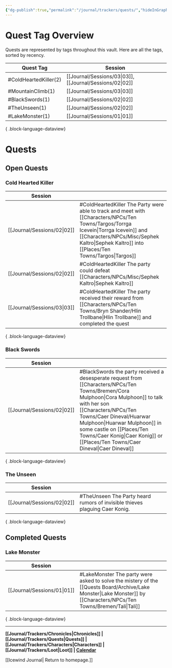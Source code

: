 ```yaml
---
{"dg-publish":true,"permalink":"/journal/trackers/quests/","hideInGraph":true}
---
```




# Quest Tag Overview
Quests are represented by tags throughout this vault. Here are all the tags, sorted by recency.

| Quest Tag             | Session                                                        |
| --------------------- | -------------------------------------------------------------- |
| #ColdHeartedKiller(2) | [[Journal/Sessions/03\|03]], [[Journal/Sessions/02\|02]] |
| #MountainClimb(1)     | [[Journal/Sessions/03\|03]]                                 |
| #BlackSwords(1)       | [[Journal/Sessions/02\|02]]                                 |
| #TheUnseen(1)         | [[Journal/Sessions/02\|02]]                                 |
| #LakeMonster(1)       | [[Journal/Sessions/01\|01]]                                 |

{ .block-language-dataview}


# Quests

## Open Quests

### Cold Hearted Killer
| Session                        |                                                                                                                        |
| ------------------------------ | ---------------------------------------------------------------------------------------------------------------------- |
| [[Journal/Sessions/02\|02]] | #ColdHeartedKiller The Party were able to track and meet with [[Characters/NPCs/Ten Towns/Targos/Torrga Icevein\|Torrga Icevein]] and [[Characters/NPCs/Misc/Sephek Kaltro\|Sephek Kaltro]] into [[Places/Ten Towns/Targos\|Targos]] |
| [[Journal/Sessions/02\|02]] | #ColdHeartedKiller  The party could defeat [[Characters/NPCs/Misc/Sephek Kaltro\|Sephek Kaltro]]                                                           |
| [[Journal/Sessions/03\|03]] | #ColdHeartedKiller The party received their reward from [[Characters/NPCs/Ten Towns/Bryn Shander/Hlin Trollbane\|Hlin Trollbane]] and completed the quest                     |

{ .block-language-dataview}



### Black Swords
| Session                        |                                                                                                                                                                             |
| ------------------------------ | --------------------------------------------------------------------------------------------------------------------------------------------------------------------------- |
| [[Journal/Sessions/02\|02]] | #BlackSwords the party received a desesperate request from [[Characters/NPCs/Ten Towns/Bremen/Cora Mulphoon\|Cora Mulphoon]] to talk with her son [[Characters/NPCs/Ten Towns/Caer Dineval/Huarwar Mulphoon\|Huarwar Mulphoon]] in some castle on [[Places/Ten Towns/Caer Konig\|Caer Konig]] or [[Places/Ten Towns/Caer Dineval\|Caer Dineval]] |

{ .block-language-dataview}



### The Unseen
| Session                        |                                                                             |
| ------------------------------ | --------------------------------------------------------------------------- |
| [[Journal/Sessions/02\|02]] | #TheUnseen The Party heard rumors of invisible thieves plaguing Caer Konig. |

{ .block-language-dataview}


## Completed Quests

### Lake Monster
| Session                        |                                                                                            |
| ------------------------------ | ------------------------------------------------------------------------------------------ |
| [[Journal/Sessions/01\|01]] | #LakeMonster The party were asked to solve the mistery of the [[Quests Board/Archive/Lake Monster\|Lake Monster]] by [[Characters/NPCs/Ten Towns/Bremen/Tali\|Tali]] |

{ .block-language-dataview}

--- 

**[[Journal/Trackers/Chronicles\|Chronicles]] | [[Journal/Trackers/Quests\|Quests]] |  [[Journal/Trackers/Characters\|Characters]]  | [[Journal/Trackers/Loot\|Loot]] | [Calendar](https://app.fantasy-calendar.com/calendars/b92ff6b73ed0d08bb329405ca22ef86f)**

[[Icewind Journal\| Return to homepage.]]
